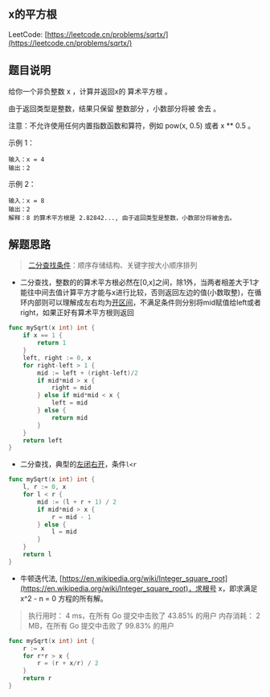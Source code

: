 ## x的平方根

LeetCode: [https://leetcode.cn/problems/sqrtx/](https://leetcode.cn/problems/sqrtx/)

## 题目说明

给你一个非负整数 x ，计算并返回x的 算术平方根 。

由于返回类型是整数，结果只保留 整数部分 ，小数部分将被 舍去 。

注意：不允许使用任何内置指数函数和算符，例如 pow(x, 0.5) 或者 x ** 0.5 。


示例 1：
```text
输入：x = 4
输出：2
```
示例 2：
```text
输入：x = 8
输出：2
解释：8 的算术平方根是 2.82842..., 由于返回类型是整数，小数部分将被舍去。
```

## 解题思路

>  [二分查找条件](https://baike.baidu.com/item/%E4%BA%8C%E5%88%86%E6%9F%A5%E6%89%BE/10628618#%E7%AE%97%E6%B3%95%E8%A6%81%E6%B1%82)：顺序存储结构、关键字按大小顺序排列

- 二分查找，整数的的算术平方根必然在[0,x]之间，除1外，当两者相差大于1才能往中间去值计算平方才能与x进行比较，否则返回左边的值(小数取整)，在循环内部则可以理解成左右均为[开区间](https://programmercarl.com/0704.%E4%BA%8C%E5%88%86%E6%9F%A5%E6%89%BE.html#%E6%80%9D%E8%B7%AF)，不满足条件则分别将mid赋值给left或者right，如果正好有算术平方根则返回

```go
func mySqrt(x int) int {
	if x == 1 {
		return 1
	}
	left, right := 0, x
	for right-left > 1 {
		mid := left + (right-left)/2
		if mid*mid > x {
			right = mid
		} else if mid*mid < x {
			left = mid
		} else {
			return mid
		}
	}
	return left
}
```

- 二分查找，典型的[左闭右开](https://programmercarl.com/0704.%E4%BA%8C%E5%88%86%E6%9F%A5%E6%89%BE.html#%E6%80%9D%E8%B7%AF)，条件`l<r`

```go
func mySqrt(x int) int {
	l, r := 0, x
	for l < r {
		mid := (l + r + 1) / 2
		if mid*mid > x {
			r = mid - 1
		} else {
			l = mid
		}
	}
	return l
}
```

- 牛顿迭代法, [https://en.wikipedia.org/wiki/Integer_square_root](https://en.wikipedia.org/wiki/Integer_square_root)，求根号 x，即求满足 x^2 - n = 0 方程的所有解。
> 执行用时： 4 ms，在所有 Go 提交中击败了 43.85% 的用户 内存消耗： 2 MB，在所有 Go 提交中击败了 99.83% 的用户

```go
func mySqrt(x int) int {
	r := x
	for r*r > x {
		r = (r + x/r) / 2
	}
	return r
}
```